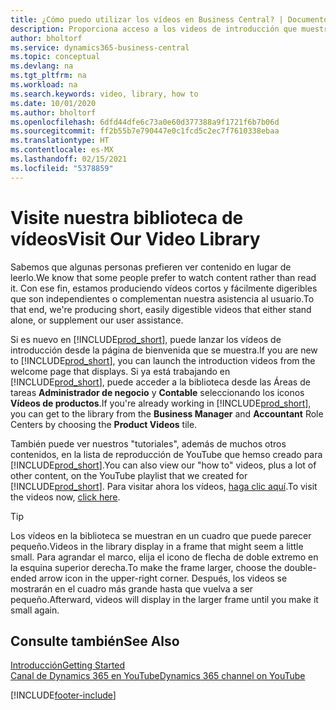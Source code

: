 ```yaml
---
title: ¿Cómo puedo utilizar los vídeos en Business Central? | Documentos de Microsoft
description: Proporciona acceso a los videos de introducción que muestran como realizar tareas comunes.
author: bholtorf
ms.service: dynamics365-business-central
ms.topic: conceptual
ms.devlang: na
ms.tgt_pltfrm: na
ms.workload: na
ms.search.keywords: video, library, how to
ms.date: 10/01/2020
ms.author: bholtorf
ms.openlocfilehash: 6dfd44dfe6c73a0e60d377388a9f1721f6b7b06d
ms.sourcegitcommit: ff2b55b7e790447e0c1fcd5c2ec7f7610338ebaa
ms.translationtype: HT
ms.contentlocale: es-MX
ms.lasthandoff: 02/15/2021
ms.locfileid: "5378859"
---
```

# <a name="visit-our-video-library"></a><span data-ttu-id="b80a6-103">Visite nuestra biblioteca de vídeos</span><span class="sxs-lookup"><span data-stu-id="b80a6-103">Visit Our Video Library</span></span>

<span data-ttu-id="b80a6-104">Sabemos que algunas personas prefieren ver contenido en lugar de leerlo.</span><span class="sxs-lookup"><span data-stu-id="b80a6-104">We know that some people prefer to watch content rather than read it.</span></span> <span data-ttu-id="b80a6-105">Con ese fin, estamos produciendo vídeos cortos y fácilmente digeribles que son independientes o complementan nuestra asistencia al usuario.</span><span class="sxs-lookup"><span data-stu-id="b80a6-105">To that end, we're producing short, easily digestible videos that either stand alone, or supplement our user assistance.</span></span>  

<span data-ttu-id="b80a6-106">Si es nuevo en [!INCLUDE[prod_short](includes/prod_short.md)], puede lanzar los vídeos de introducción desde la página de bienvenida que se muestra.</span><span class="sxs-lookup"><span data-stu-id="b80a6-106">If you are new to [!INCLUDE[prod_short](includes/prod_short.md)], you can launch the introduction videos from the welcome page that displays.</span></span> <span data-ttu-id="b80a6-107">Si ya está trabajando en [!INCLUDE[prod_short](includes/prod_short.md)], puede acceder a la biblioteca desde las Áreas de tareas **Administrador de negocio** y **Contable** seleccionando los iconos **Vídeos de productos**.</span><span class="sxs-lookup"><span data-stu-id="b80a6-107">If you're already working in [!INCLUDE[prod_short](includes/prod_short.md)], you can get to the library from the **Business Manager** and **Accountant** Role Centers by choosing the **Product Videos** tile.</span></span>  

<span data-ttu-id="b80a6-108">También puede ver nuestros "tutoriales", además de muchos otros contenidos, en la lista de reproducción de YouTube que hemso creado para [!INCLUDE[prod_short](includes/prod_short.md)].</span><span class="sxs-lookup"><span data-stu-id="b80a6-108">You can also view our "how to" videos, plus a lot of other content, on the YouTube playlist that we created for [!INCLUDE[prod_short](includes/prod_short.md)].</span></span> <span data-ttu-id="b80a6-109">Para visitar ahora los vídeos, [haga clic aquí](https://go.microsoft.com/fwlink/?linkid=851533).</span><span class="sxs-lookup"><span data-stu-id="b80a6-109">To visit the videos now, [click here](https://go.microsoft.com/fwlink/?linkid=851533).</span></span>

> [!Tip]  
> <span data-ttu-id="b80a6-110">Los vídeos en la biblioteca se muestran en un cuadro que puede parecer pequeño.</span><span class="sxs-lookup"><span data-stu-id="b80a6-110">Videos in the library display in a frame that might seem a little small.</span></span> <span data-ttu-id="b80a6-111">Para agrandar el marco, elija el icono de flecha de doble extremo en la esquina superior derecha.</span><span class="sxs-lookup"><span data-stu-id="b80a6-111">To make the frame larger, choose the double-ended arrow icon in the upper-right corner.</span></span> <span data-ttu-id="b80a6-112">Después, los videos se mostrarán en el cuadro más grande hasta que vuelva a ser pequeño.</span><span class="sxs-lookup"><span data-stu-id="b80a6-112">Afterward, videos will display in the larger frame until you make it small again.</span></span>

## <a name="see-also"></a><span data-ttu-id="b80a6-113">Consulte también</span><span class="sxs-lookup"><span data-stu-id="b80a6-113">See Also</span></span>

[<span data-ttu-id="b80a6-114">Introducción</span><span class="sxs-lookup"><span data-stu-id="b80a6-114">Getting Started</span></span>](product-get-started.md)  
[<span data-ttu-id="b80a6-115">Canal de Dynamics 365 en YouTube</span><span class="sxs-lookup"><span data-stu-id="b80a6-115">Dynamics 365 channel on YouTube</span></span>](https://www.youtube.com/channel/UCJGCg4rB3QSs8y_1FquelBQ)  


[!INCLUDE[footer-include](includes/footer-banner.md)]